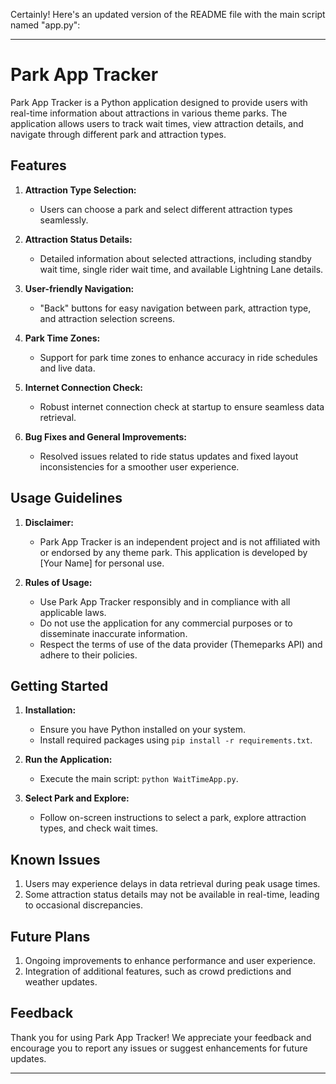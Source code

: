 Certainly! Here's an updated version of the README file with the main script named "app.py":

---

# Park App Tracker

Park App Tracker is a Python application designed to provide users with real-time information about attractions in various theme parks. The application allows users to track wait times, view attraction details, and navigate through different park and attraction types.

## Features

1. **Attraction Type Selection:**
   - Users can choose a park and select different attraction types seamlessly.

2. **Attraction Status Details:**
   - Detailed information about selected attractions, including standby wait time, single rider wait time, and available Lightning Lane details.

3. **User-friendly Navigation:**
   - "Back" buttons for easy navigation between park, attraction type, and attraction selection screens.

4. **Park Time Zones:**
   - Support for park time zones to enhance accuracy in ride schedules and live data.

5. **Internet Connection Check:**
   - Robust internet connection check at startup to ensure seamless data retrieval.

6. **Bug Fixes and General Improvements:**
   - Resolved issues related to ride status updates and fixed layout inconsistencies for a smoother user experience.

## Usage Guidelines

1. **Disclaimer:**
   - Park App Tracker is an independent project and is not affiliated with or endorsed by any theme park. This application is developed by [Your Name] for personal use.

2. **Rules of Usage:**
   - Use Park App Tracker responsibly and in compliance with all applicable laws.
   - Do not use the application for any commercial purposes or to disseminate inaccurate information.
   - Respect the terms of use of the data provider (Themeparks API) and adhere to their policies.

## Getting Started

1. **Installation:**
   - Ensure you have Python installed on your system.
   - Install required packages using `pip install -r requirements.txt`.

2. **Run the Application:**
   - Execute the main script: `python WaitTimeApp.py`.

3. **Select Park and Explore:**
   - Follow on-screen instructions to select a park, explore attraction types, and check wait times.

## Known Issues

1. Users may experience delays in data retrieval during peak usage times.
2. Some attraction status details may not be available in real-time, leading to occasional discrepancies.

## Future Plans

1. Ongoing improvements to enhance performance and user experience.
2. Integration of additional features, such as crowd predictions and weather updates.

## Feedback

Thank you for using Park App Tracker! We appreciate your feedback and encourage you to report any issues or suggest enhancements for future updates.

---